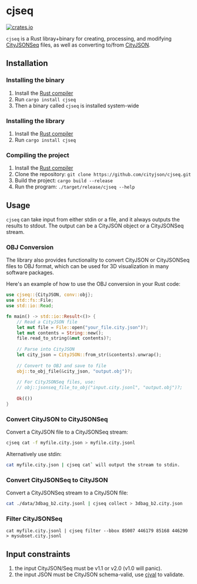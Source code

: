 
# cjseq

[![crates.io](https://img.shields.io/crates/v/cjseq.svg)](https://crates.io/crates/cjseq)

`cjseq` is a Rust libray+binary for creating, processing, and modifying [CityJSONSeq](https://cityjson.org/cityjsonseq) files, as well as converting to/from [CityJSON](https://cityjson.org).

## Installation

### Installing the binary

1. Install the [Rust compiler](https://www.rust-lang.org/learn/get-started)
2. Run `cargo install cjseq`
3. Then a binary called `cjseq` is installed system-wide

### Installing the library

1. Install the [Rust compiler](https://www.rust-lang.org/learn/get-started)
2. Run `cargo install cjseq`

### Compiling the project

1. Install the [Rust compiler](https://www.rust-lang.org/learn/get-started)
2. Clone the repository: `git clone https://github.com/cityjson/cjseq.git`
3. Build the project: `cargo build --release`
4. Run the program: `./target/release/cjseq --help`

## Usage

`cjseq` can take input from either stdin or a file, and it always outputs the results to stdout. 
The output can be a CityJSON object or a CityJSONSeq stream.

### OBJ Conversion

The library also provides functionality to convert CityJSON or CityJSONSeq files to OBJ format, which can be used for 3D visualization in many software packages.

Here's an example of how to use the OBJ conversion in your Rust code:

```rust
use cjseq::{CityJSON, conv::obj};
use std::fs::File;
use std::io::Read;

fn main() -> std::io::Result<()> {
    // Read a CityJSON file
    let mut file = File::open("your_file.city.json")?;
    let mut contents = String::new();
    file.read_to_string(&mut contents)?;
    
    // Parse into CityJSON
    let city_json = CityJSON::from_str(&contents).unwrap();
    
    // Convert to OBJ and save to file
    obj::to_obj_file(&city_json, "output.obj")?;
    
    // For CityJSONSeq files, use:
    // obj::jsonseq_file_to_obj("input.city.jsonl", "output.obj")?;
    
    Ok(())
}
```

### Convert CityJSON to CityJSONSeq

Convert a CityJSON file to a CityJSONSeq stream:

```sh
cjseq cat -f myfile.city.json > myfile.city.jsonl
```

Alternatively use stdin:

```sh
cat myfile.city.json | cjseq cat` will output the stream to stdin.
```

### Convert CityJSONSeq to CityJSON

Convert a CityJSONSeq stream to a CityJSON file:

```sh
cat ./data/3dbag_b2.city.jsonl | cjseq collect > 3dbag_b2.city.json
```

### Filter CityJSONSeq

`cat myfile.city.jsonl | cjseq filter --bbox 85007 446179 85168 446290 > mysubset.city.jsonl`

## Input constraints

  1. the input CityJSON/Seq must be v1.1 or v2.0 (v1.0 will panic).
  2. the input JSON must be CityJSON schema-valid, use [cjval](https://github.com/cityjson/cjval) to validate.

